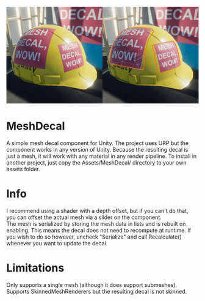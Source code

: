 ![Showing the mesh projection](Image.jpg)

# MeshDecal
A simple mesh decal component for Unity. The project uses URP but the component works in any version of Unity.
Because the resulting decal is just a mesh, it will work with any material in any render pipeline.
To install in another project, just copy the Assets/MeshDecal/ directory to your own assets folder.

# Info
I recommend using a shader with a depth offset, but if you can't do that, you can offset the actual mesh via a slider on the component.  
The mesh is serialized by storing the mesh data in lists and is rebuilt on enabling. This means the decal does not need to recompute at runtime. If you wish to do so however, uncheck "Serialize" and call Recalculate() whenever you want to update the decal.

# Limitations
Only supports a single mesh (although it does support submeshes). Supports SkinnedMeshRenderers but the resulting decal is not skinned.
